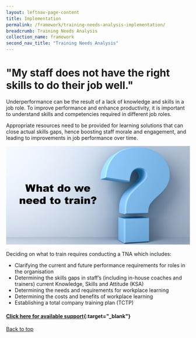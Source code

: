 ```yaml
---
layout: leftnav-page-content
title: Implementation
permalink: /framework/training-needs-analysis-implementation/
breadcrumb: Training Needs Analysis
collection_name: framework
second_nav_title: "Training Needs Analysis"
---
```



# **"My staff does not have the right skills to do their job well."**

Underperformance can be the result of a lack of knowledge and skills in a job role. To improve performance and enhance productivity, it is important to understand skills and competencies required in different job roles.

Appropriate resources need to be provided for learning solutions that can close actual skills gaps, hence boosting staff morale and engagement, and leading to improvements in job performance over time. 


<img src="images/test/trainquestion.png">


Deciding on what to train requires conducting a TNA which includes:

- Clarifying the current and future performance requirements for roles in the organisation
- Determining the skills gaps in staff’s (including in-house coaches and trainers) current Knowledge, Skills and Attitude (KSA)
- Determining  the needs and requirements for workplace learning
- Determining the costs and benefits of workplace learning
- Establishing a total company training plan (TCTP)


#### [Click here for available support](https://nyp-wpl-staging.netlify.com/framework/training-needs-analysis-support/){:target="_blank"}

[Back to top](#top)
